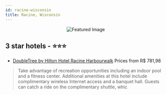 ```yaml
---
id: racine-wisconsin
title: Racine, Wisconsin
---
```


<center><img src="https://i.travelapi.com/hotels/1000000/10000/500/497/26ff92db_z.jpg" alt="Featured Image" /></center>


##  3 star hotels - ⭐️⭐️⭐️

-    [DoubleTree by Hilton Hotel Racine Harbourwalk](https://us.hurb.com/hotels/racine/doubletree-by-hilton-hotel-racine-harbourwalk-JNP-JP533002?cmp=18055) Prices from R$ 781,98
   > Take advantage of recreation opportunities including an indoor pool and a fitness center. Additional amenities at this hotel include complimentary wireless Internet access and a banquet hall. Guests can catch a ride on the complimentary shuttle, whic
